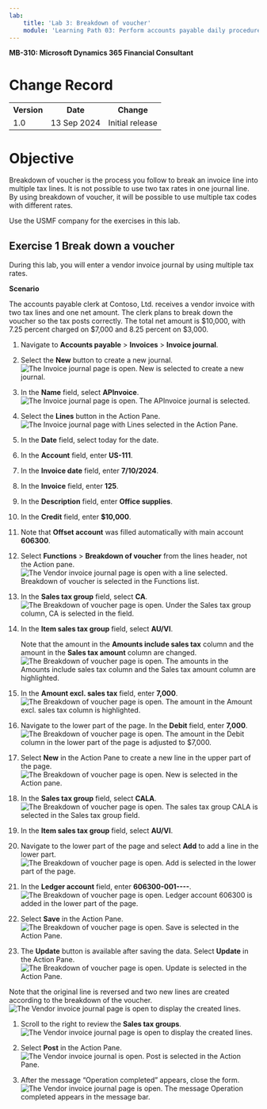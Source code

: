 ```yaml
---
lab:
    title: 'Lab 3: Breakdown of voucher'
    module: 'Learning Path 03: Perform accounts payable daily procedures'
---
```


**MB-310: Microsoft Dynamics 365 Financial Consultant**


# Change Record

<html>
<table><tr><th>Version</th><th>Date</th><th>Change</th></tr>
<tr><td>1.0</td><td>13 Sep 2024</td><td>Initial release</td></tr>
</table>
</html>


# Objective
Breakdown of voucher is the process you follow to break an invoice line into
multiple tax lines. It is not possible to use two tax rates in one journal line.
By using breakdown of voucher, it will be possible to use multiple tax codes
with different rates.

Use the USMF company for the exercises in this lab.

## Exercise 1 Break down a voucher

During this lab, you will enter a vendor invoice journal by using multiple tax
rates.

**Scenario**

The accounts payable clerk at Contoso, Ltd. receives a vendor invoice with two
tax lines and one net amount. The clerk plans to break down the voucher so the
tax posts correctly. The total net amount is \$10,000, with 7.25 percent charged
on \$7,000 and 8.25 percent on \$3,000.

1.  Navigate to **Accounts payable** \> **Invoices** \> **Invoice journal**.

2.  Select the **New** button to create a new journal.
![The Invoice journal page is open. New is selected to create a new journal.](images/LP301.png)

1.  In the **Name** field, select **APInvoice**.
![The Invoice journal page is open. The APInvoice journal is selected.](images/LP302.png)

1.  Select the **Lines** button in the Action Pane.
![The Invoice journal page with Lines selected in the Action Pane.](images/LP303.png)

1.  In the **Date** field, select today for the date.

2.  In the **Account** field, enter **US-111**.

3.  In the **Invoice date** field, enter **7/10/2024**.

4.  In the **Invoice** field, enter **125**.

5.  In the **Description** field, enter **Office supplies**.

6.  In the **Credit** field, enter **\$10,000**.

7.  Note that **Offset account** was filled automatically with main account
    **606300**.

8.  Select **Functions** \> **Breakdown of voucher** from the lines header, not
    the Action pane.
![The Vendor invoice journal page is open with a line selected. Breakdown of voucher is selected in the Functions list.](images/LP304.png)

1.  In the **Sales tax group** field, select **CA**.
![The Breakdown of voucher page is open. Under the Sales tax group column, CA is selected in the field.](images/LP305.png)

1.  In the **Item sales tax group** field, select **AU/VI**.

    Note that the amount in the **Amounts include sales tax** column and the
    amount in the **Sales tax amount** column are changed.
![The Breakdown of voucher page is open. The amounts in the Amounts include sales tax column and the Sales tax amount column are highlighted.](LP306.png)

1.  In the **Amount excl. sales tax** field, enter **7,000**.
![The Breakdown of voucher page is open. The amount in the Amount excl. sales tax column is highlighted.](images/LP307.png)

1.  Navigate to the lower part of the page. In the **Debit** field, enter
    **7,000**.
![The Breakdown of voucher page is open. The amount in the Debit column in the lower part of the page is adjusted to $7,000.](images/LP308.png)

1.  Select **New** in the Action Pane to create a new line in the upper part of
    the page.
![The Breakdown of voucher page is open. New is selected in the Action pane.](images/LP309.png)

1.  In the **Sales tax group** field, select **CALA**.
![The Breakdown of voucher page is open. The sales tax group CALA is selected in the Sales tax group field.](images/LP310.png)

1.  In the **Item sales tax group** field, select **AU/VI**.

2.  Navigate to the lower part of the page and select **Add** to add a line in
    the lower part.
![The Breakdown of voucher page is open. Add is selected in the lower part of the page.](images/LP311.png)

1.  In the **Ledger account** field, enter **606300-001----**.
![The Breakdown of voucher page is open. Ledger account 606300 is added in the lower part of the page.](images/LP312.png)

1.  Select **Save** in the Action Pane.
![The Breakdown of voucher page is open. Save is selected in the Action Pane.](images/LP313.png)

1.  The **Update** button is available after saving the data. Select **Update**
    in the Action Pane.
![The Breakdown of voucher page is open. Update is selected in the Action Pane.](images/LP314.png)

Note that the original line is reversed and two new lines are created according
to the breakdown of the voucher.
![The Vendor invoice journal page is open to display the created lines.](images/LP315.png)

1.  Scroll to the right to review the **Sales tax groups**.
![The Vendor invoice journal page is open to display the created lines.](images/LP316.png)

1.  Select **Post** in the Action Pane.
![The Vendor invoice journal is open. Post is selected in the Action Pane.](images/LP317.png)

1.  After the message “Operation completed” appears, close the form.
![The Vendor invoice journal page is open. The message Operation completed appears in the message bar.](images/LP318.png)
